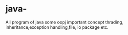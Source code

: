 # java-
All program of java some oopj important concept thrading, inheritance,exception handling,file, io package etc.
